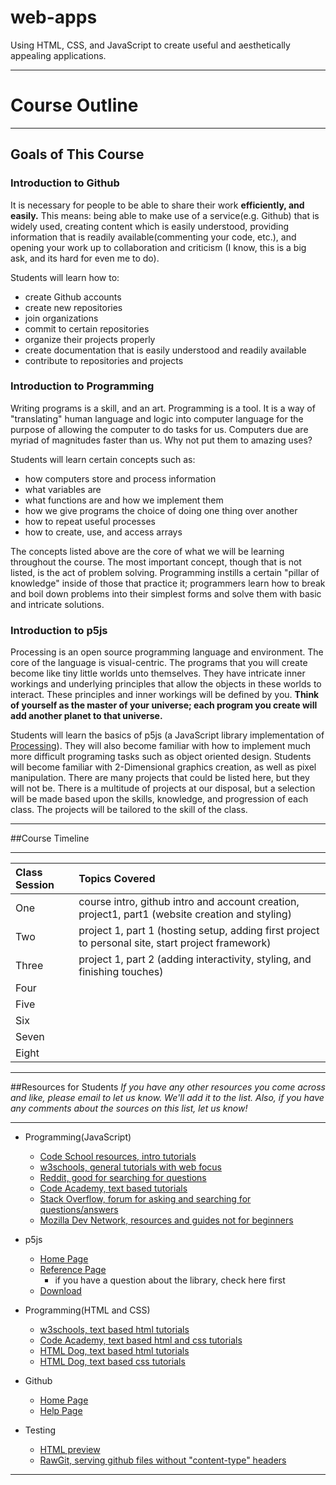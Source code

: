 # web-apps
Using HTML, CSS, and JavaScript to create useful and aesthetically appealing applications.

---

# Course Outline
***

## Goals of This Course
### Introduction to Github

It is necessary for people to be able to share their work **efficiently, and easily.** This means: being able to make use of a service(e.g. Github) that is widely used, creating content which is easily understood, providing information that is readily available(commenting your code, etc.), and opening your work up to collaboration and criticism (I know, this is a big ask, and its hard for even me to do).

Students will learn how to:
- create Github accounts 
- create new repositories
- join organizations
- commit to certain repositories 
- organize their projects properly
- create documentation that is easily understood and readily available
- contribute to repositories and projects

### Introduction to Programming

Writing programs is a skill, and an art. Programming is a tool. It is a way of "translating" human language and logic into computer language for the purpose of allowing the computer to do tasks for us. Computers due are myriad of magnitudes faster than us. Why not put them to amazing uses?

Students will learn certain concepts such as:
- how computers store and process information
- what variables are 
- what functions are and how we implement them
- how we give programs the choice of doing one thing over another
- how to repeat useful processes
- how to create, use, and access arrays

The concepts listed above are the core of what we will be learning throughout the course. The most important concept, though that is not listed, is the act of problem solving. Programming instills a certain "pillar of knowledge" inside of those that practice it; programmers learn how to break and boil down problems into their simplest forms and solve them with basic and intricate solutions.

### Introduction to p5js

Processing is an open source programming language and environment. The core of the language is visual-centric. The programs that you will create become like tiny little worlds unto themselves. They have intricate inner workings and underlying principles that allow the objects in these worlds to interact. These principles and inner workings will be defined by you. **Think of yourself as the master of your universe; each program you create will add another planet to that universe.**

Students will learn the basics of p5js (a JavaScript library implementation of [Processing](https://processing.org/)). They will also become familiar with how to implement much more difficult programing tasks such as object oriented design. Students will become familiar with 2-Dimensional graphics creation, as well as pixel manipulation. There are many projects that could be listed here, but they will not be. There is a multitude of projects at our disposal, but a selection will be made based upon the skills, knowledge, and progression of each class. The projects will be tailored to the skill of the class. 

***

##Course Timeline
***
| Class Session | Topics Covered                                                                        |
|:--------------|:--------------------------------------------------------------------------------------|
| One           | course intro, github intro and account creation, project1, part1 (website creation and styling)|
| Two           | project 1, part 1 (hosting setup, adding first project to personal site, start project framework) |
| Three         | project 1, part 2 (adding interactivity, styling, and finishing touches)|
| Four          |     |
| Five          |     |
| Six           |     |
| Seven         |     |
| Eight         |     |

***

##Resources for Students
*If you have any other resources you come across and like, please email to let us know. We'll add it to the list. Also, if you have any comments about the sources on this list, let us know!*

***
- Programming(JavaScript)
    - [Code School resources, intro tutorials](https://www.javascript.com/)
    - [w3schools, general tutorials with web focus](http://www.w3schools.com/js/)
    - [Reddit, good for searching for questions](https://www.reddit.com/r/javascript/)
    - [Code Academy, text based tutorials](https://www.codecademy.com/learn/javascript)
    - [Stack Overflow, forum for asking and searching for questions/answers](http://stackoverflow.com/questions/tagged/javascript)
    - [Mozilla Dev Network, resources and guides not for beginners](https://developer.mozilla.org/en-US/docs/Web/JavaScript)
- p5js
    - [Home Page](https://p5js.org/)
    - [Reference Page](https://p5js.org/reference/)
        - if you have a question about the library, check here first
    - [Download](https://p5js.org/download/)
- Programming(HTML and CSS)
    - [w3schools, text based html tutorials](http://www.w3schools.com/html/)
    - [Code Academy, text based html and css tutorials](https://www.codecademy.com/learn/web)
    - [HTML Dog, text based html tutorials](http://htmldog.com/guides/html/beginner/)
    - [HTML Dog, text based css tutorials](http://www.htmldog.com/guides/css/beginner/)

- Github
    - [Home Page](https://github.com/)
    - [Help Page](https://help.github.com/)
    
- Testing
    - [HTML preview](http://htmlpreview.github.io/)
    - [RawGit, serving github files without "content-type" headers](http://rawgit.com/)

***

